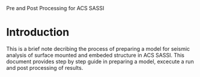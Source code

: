 <html>
  <head>Pre and Post Processing for ACS SASSI
  </head>
</html>

# Introduction
This is a brief note decribing the process of preparing a model for seismic analysis of surface mounted and embeded structure in ACS SASSI.
This document provides step by step guide in preparing a model, excecute a run and post processing of results.
